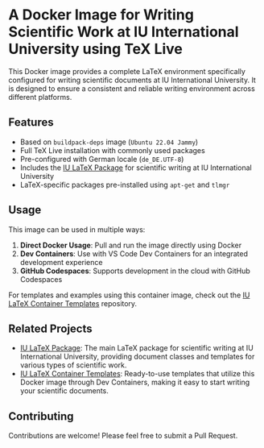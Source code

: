 # A Docker Image for Writing Scientific Work at IU International University using TeX Live

This Docker image provides a complete LaTeX environment specifically configured for writing scientific documents at IU International University. It is designed to ensure a consistent and reliable writing environment across different platforms.

## Features

- Based on `buildpack-deps` image (`Ubuntu 22.04 Jammy`)
- Full TeX Live installation with commonly used packages
- Pre-configured with German locale (`de_DE.UTF-8`)
- Includes the [IU LaTeX Package](https://github.com/TorbenWetter/iu-latex-package) for scientific writing at IU International University
- LaTeX-specific packages pre-installed using `apt-get` and `tlmgr`

## Usage

This image can be used in multiple ways:

1. **Direct Docker Usage**: Pull and run the image directly using Docker
2. **Dev Containers**: Use with VS Code Dev Containers for an integrated development experience
3. **GitHub Codespaces**: Supports development in the cloud with GitHub Codespaces

For templates and examples using this container image, check out the [IU LaTeX Container Templates](https://github.com/TorbenWetter/iu-latex-container-templates) repository.

## Related Projects

- [IU LaTeX Package](https://github.com/TorbenWetter/iu-latex-package): The main LaTeX package for scientific writing at IU International University, providing document classes and templates for various types of scientific work.
- [IU LaTeX Container Templates](https://github.com/TorbenWetter/iu-latex-container-templates): Ready-to-use templates that utilize this Docker image through Dev Containers, making it easy to start writing your scientific documents.

## Contributing

Contributions are welcome! Please feel free to submit a Pull Request.
